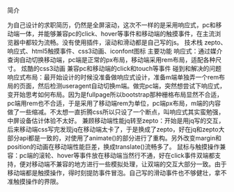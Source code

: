 简介

为自己设计的求职简历，仍然是全屏滚动，这次不一样的是采用响应式，pc和移动端一体，并能够兼容pc的click、hover等事件和移动端的触摸事件，在主流浏览器中都较为流畅。没有使用插件，滚动和滑动都是自己写的js。
技术栈
zepto、响应式、html5触摸事件、css3动画、iconfont图标
主要功能
响应式：通过媒介查询自动切换移动端，pc端是正常的px布局，移动端采用rem布局，适配各种尺寸。
炫酷的css3动画
兼容pc和移动端的click和touch等事件
碰到和解决的问题
响应式布局：最开始设计的时候没准备做响应式设计，准备m端单独弄一个rem布局的页面，然后检测useragent自动切换m端。做完pc端，突然想尝试下响应式，变开始思考如何布局。因为是fullpage所以bootstrap那种栅格布局显然不合适，pc端用rem也不合适，于是采用了移动端rem为单位，pc端px布局，m端的内容做了一些缩减。不太想一直折腾css所以只设了一个断点，叫响应式其实蛮勉强，中屏设备估计体验不太好。
兼顾移动端性能jq转至zepto：开始是用jq写的交互，后来移动端css写完发现jq在移动端太卡了，于是换成了zepto，好在jq和zepto大部分api都是一致的，对使用了animate()的部分进行了重构。另外改变margin和position的动画在移动端性能巨差，换成translate()流畅多了。
鼠标与触摸操作兼容：pc端的滚轮、hover等事件放在移动端当然行不通，好在click事件双端都支持，便对移动端不兼容的地方进行一些模拟处理，让双端的交互大部分一致。由于移动端都是触摸操作，得时刻提防事件冒泡。自己写的滑动事件也不够健壮，拿不准触摸操作的界限。
